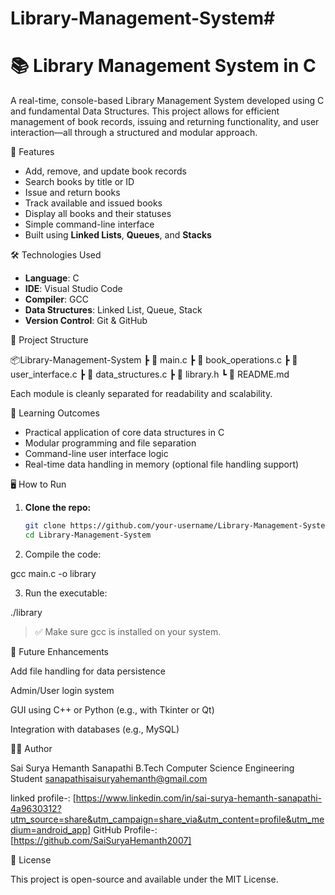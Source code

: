﻿# Library-Management-System#

# 📚 Library Management System in C

A real-time, console-based Library Management System developed using C and fundamental Data Structures. This project allows for efficient management of book records, issuing and returning functionality, and user interaction—all through a structured and modular approach.

 🚀 Features

- Add, remove, and update book records  
- Search books by title or ID  
- Issue and return books  
- Track available and issued books  
- Display all books and their statuses  
- Simple command-line interface  
- Built using **Linked Lists**, **Queues**, and **Stacks**

🛠️ Technologies Used

- **Language**: C  
- **IDE**: Visual Studio Code  
- **Compiler**: GCC  
- **Data Structures**: Linked List, Queue, Stack  
- **Version Control**: Git & GitHub


📁 Project Structure

📦Library-Management-System ┣ 📄 main.c ┣ 📄 book_operations.c ┣ 📄 user_interface.c ┣ 📄 data_structures.c ┣ 📄 library.h ┗ 📄 README.md

Each module is cleanly separated for readability and scalability.

🧠 Learning Outcomes

- Practical application of core data structures in C  
- Modular programming and file separation  
- Command-line user interface logic  
- Real-time data handling in memory (optional file handling support)

🖥️ How to Run

1. **Clone the repo:**
   ```bash
   git clone https://github.com/your-username/Library-Management-System.git
   cd Library-Management-System

2. Compile the code:

gcc main.c -o library


3. Run the executable:

./library



> ✅ Make sure gcc is installed on your system.



📌 Future Enhancements

Add file handling for data persistence

Admin/User login system

GUI using C++ or Python (e.g., with Tkinter or Qt)

Integration with databases (e.g., MySQL)



👨‍💻 Author

Sai Surya Hemanth Sanapathi
B.Tech Computer Science Engineering Student
sanapathisaisuryahemanth@gmail.com

linked profile-: [https://www.linkedin.com/in/sai-surya-hemanth-sanapathi-4a9630312?utm_source=share&utm_campaign=share_via&utm_content=profile&utm_medium=android_app]
 GitHub Profile-:
[https://github.com/SaiSuryaHemanth2007]





📄 License

This project is open-source and available under the MIT License.



